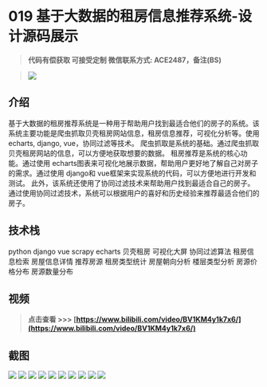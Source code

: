 # 019 基于大数据的租房信息推荐系统-设计源码展示

> **代码有偿获取 可接受定制 微信联系方式: ACE2487，备注(BS)**

> ![](./qrcode.jpg)

## 介绍

基于大数据的租房推荐系统是一种用于帮助用户找到最适合他们的房子的系统。该系统主要功能是爬虫抓取贝壳租房网站信息，租房信息推荐，可视化分析等。使用 echarts, django, vue，协同过滤等技术。
爬虫抓取是系统的基础。通过爬虫抓取贝壳租房网站的信息，可以方便地获取想要的数据。
租房推荐是系统的核心功能。通过使用 echarts图表来可视化地展示数据，帮助用户更好地了解自己对房子的需求。通过使用 django和 vue框架来实现系统的代码，可以方便地进行开发和测试。
此外，该系统还使用了协同过滤技术来帮助用户找到最适合自己的房子。通过使用协同过滤技术，系统可以根据用户的喜好和历史经验来推荐最适合他们的房子。

## 技术栈

python django vue scrapy echarts 贝壳租房 可视化大屏 协同过滤算法 租房信息检索 房屋信息详情 推荐房源 租房类型统计 房屋朝向分析 楼层类型分析 房源价格分布 房源数量分布

## 视频

> **点击查看 \>\>\> [https://www.bilibili.com/video/BV1KM4y1k7x6/](https://www.bilibili.com/video/BV1KM4y1k7x6/)**

## 截图

![](./01.png)
![](./02.png)
![](./03.png)
![](./04.png)
![](./05.png)
![](./06.png)
![](./07.png)
![](./08.png)
![](./09.png)
![](./10.png)
